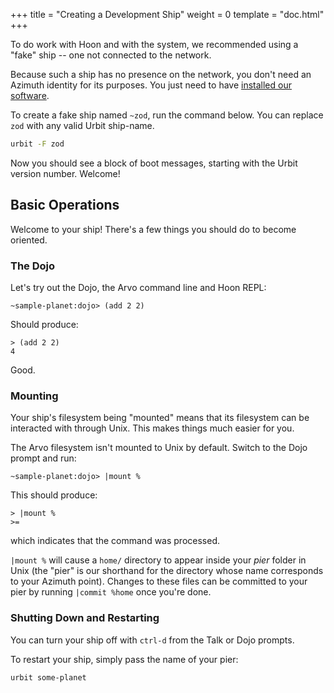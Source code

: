 +++
title = "Creating a Development Ship"
weight = 0
template = "doc.html"
+++

To do work with Hoon and with the system, we recommended using a "fake" ship -- one not connected to the network.

Because such a ship has no presence on the network, you don't need an Azimuth identity for its purposes. You just need to have [installed our software](@/docs/getting-started/installing-urbit.md).

To create a fake ship named `~zod`, run the command below. You can replace `zod` with any valid Urbit ship-name.

```sh
urbit -F zod
```

Now you should see a block of boot messages, starting with the Urbit version number. Welcome!

## Basic Operations

Welcome to your ship! There's a few things you should do to become oriented.

### The Dojo

Let's try out the Dojo, the Arvo command line and Hoon REPL:

```
~sample-planet:dojo> (add 2 2)
```

Should produce:

```
> (add 2 2)
4
```

Good.

### Mounting

Your ship's filesystem being "mounted" means that its filesystem can be interacted with through Unix. This makes things much easier for you.

The Arvo filesystem isn't mounted to Unix by default. Switch to the Dojo prompt and run:

```
~sample-planet:dojo> |mount %
```

This should produce:

```
> |mount %
>=
```

which indicates that the command was processed.

`|mount %` will cause a `home/` directory to appear inside your _pier_ folder in Unix (the "pier" is our shorthand for the directory whose name corresponds to your Azimuth point). Changes to these files can be committed to your pier by running `|commit %home` once you're done.

### Shutting Down and Restarting

You can turn your ship off with `ctrl-d` from the Talk or Dojo prompts.

To restart your ship, simply pass the name of your pier:

```sh
urbit some-planet
```
